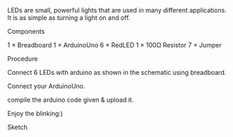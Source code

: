 LEDs are small, powerful lights that are used in many different applications. It is as simple as turning a light on and off.

Components 


1 × Breadboard
1 × ArduinoUno
6 × RedLED
1 × 100Ω Resistor
7 × Jumper

Procedure

Connect 6 LEDs with arduino as shown in the schematic using breadboard. 

Connect your ArduinoUno.

compile the arduino code given & upload it.

Enjoy the blinking:)

Sketch
